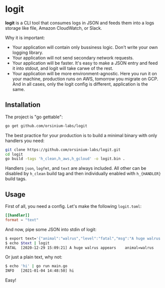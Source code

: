 # logit

**logit** is a CLI tool that consumes logs in JSON and feeds them into a logs storage like file, Amazon CloudWatch, or Slack.

Why it is important:

* Your application will contain only bussiness logic. Don't write your own logging library.
* Your application will not send secondary network requests.
* Your application will be faster. It's easy to make a JSON entry and feed it into stdout, and logit will take carwe of the rest.
* Your application will be more environment-agnostic. Here you run it on your machine, production runs on AWS, tomorrow you migrate on GCP. And in all cases, only the logit config is different, application is the same.

## Installation

The project is "go gettable":

```bash
go get github.com/orsinium-labs/logit
```

The best practice for your production is to build a minimal binary with only handlers you need:

```bash
git clone https://github.com/orsinium-labs/logit.git
cd logit
go build -tags 'h_clean,h_aws,h_gcloud' -o logit.bin .
```

Handlers `json`, `logfmt`, and `text` are always included. All other can be disabled by `h_clean` build tag and then individually enabled with `h_{HANDLER}` build tags.

## Usage

First of all, you need a config. Let's make the following `logit.toml`:

```toml
[[handler]]
format = "text"
```

And now, pipe some JSON into stdin of logit:

```bash
$ export text='{"animal":"walrus","level":"fatal","msg":"A huge walrus appears","time":"2020-12-29 15:09:21"}'
$ echo $text | logit
FATAL  [2020-12-29 15:09:21] A huge walrus appears    animal=walrus
```

Or just a plain text, why not:

```bash
$ echo 'hi' | go run main.go
INFO   [2021-01-04 14:48:50] hi
```

Easy!
